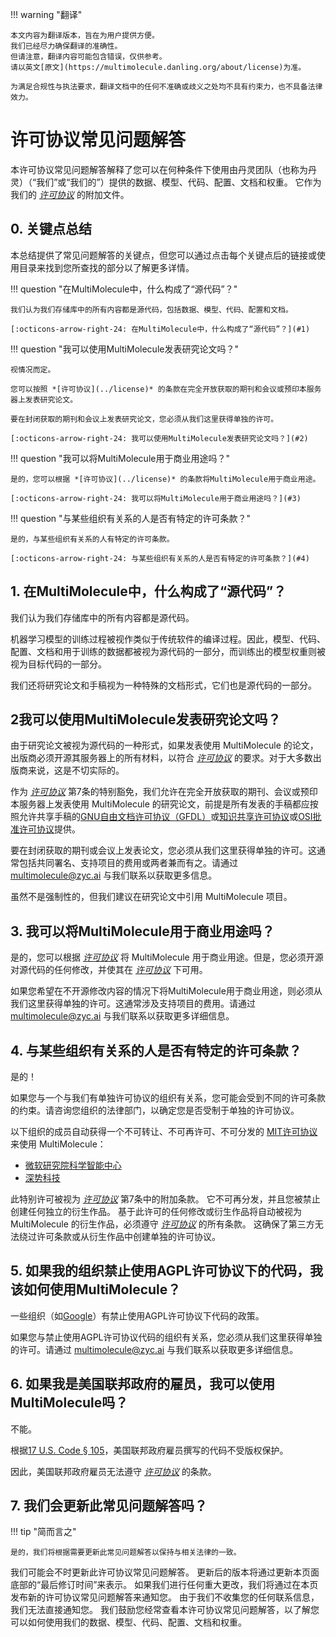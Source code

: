!!! warning "翻译"

    本文内容为翻译版本，旨在为用户提供方便。
    我们已经尽力确保翻译的准确性。
    但请注意，翻译内容可能包含错误，仅供参考。
    请以英文[原文](https://multimolecule.danling.org/about/license)为准。

    为满足合规性与执法要求，翻译文档中的任何不准确或歧义之处均不具有约束力，也不具备法律效力。

# 许可协议常见问题解答

本许可协议常见问题解答解释了您可以在何种条件下使用由丹灵团队（也称为丹灵）（“我们”或“我们的”）提供的数据、模型、代码、配置、文档和权重。
它作为我们的 *[许可协议](../license)* 的附加文件。

## 0. 关键点总结

本总结提供了常见问题解答的关键点，但您可以通过点击每个关键点后的链接或使用目录来找到您所查找的部分以了解更多详情。

<div class="grid cards" markdown>

!!! question "在MultiMolecule中，什么构成了“源代码”？"

    我们认为我们存储库中的所有内容都是源代码，包括数据、模型、代码、配置和文档。

    [:octicons-arrow-right-24: 在MultiMolecule中，什么构成了“源代码”？](#1)

!!! question "我可以使用MultiMolecule发表研究论文吗？"

    视情况而定。

    您可以按照 *[许可协议](../license)* 的条款在完全开放获取的期刊和会议或预印本服务器上发表研究论文。

    要在封闭获取的期刊和会议上发表研究论文，您必须从我们这里获得单独的许可。

    [:octicons-arrow-right-24: 我可以使用MultiMolecule发表研究论文吗？](#2)

!!! question "我可以将MultiMolecule用于商业用途吗？"

    是的，您可以根据 *[许可协议](../license)* 的条款将MultiMolecule用于商业用途。

    [:octicons-arrow-right-24: 我可以将MultiMolecule用于商业用途吗？](#3)

!!! question "与某些组织有关系的人是否有特定的许可条款？"

    是的，与某些组织有关系的人有特定的许可条款。

    [:octicons-arrow-right-24: 与某些组织有关系的人是否有特定的许可条款？](#4)

</div>

## 1. 在MultiMolecule中，什么构成了“源代码”？

我们认为我们存储库中的所有内容都是源代码。

机器学习模型的训练过程被视作类似于传统软件的编译过程。因此，模型、代码、配置、文档和用于训练的数据都被视为源代码的一部分，而训练出的模型权重则被视为目标代码的一部分。

我们还将研究论文和手稿视为一种特殊的文档形式，它们也是源代码的一部分。

## 2我可以使用MultiMolecule发表研究论文吗？

由于研究论文被视为源代码的一种形式，如果发表使用 MultiMolecule 的论文，出版商必须开源其服务器上的所有材料，以符合 *[许可协议](../license)* 的要求。对于大多数出版商来说，这是不切实际的。

作为 *[许可协议](../license)* 第7条的特别豁免，我们允许在完全开放获取的期刊、会议或预印本服务器上发表使用 MultiMolecule 的研究论文，前提是所有发表的手稿都应按照允许共享手稿的[GNU自由文档许可协议（GFDL）](https://www.gnu.org/licenses/fdl.html)或[知识共享许可协议](https://creativecommons.org)或[OSI批准许可协议](https://opensource.org/licenses)提供。

要在封闭获取的期刊或会议上发表论文，您必须从我们这里获得单独的许可。这通常包括共同署名、支持项目的费用或两者兼而有之。请通过 [multimolecule@zyc.ai](mailto:multimolecule@zyc.ai) 与我们联系以获取更多信息。

虽然不是强制性的，但我们建议在研究论文中引用 MultiMolecule 项目。

## 3. 我可以将MultiMolecule用于商业用途吗？

是的，您可以根据 *[许可协议](../license)* 将 MultiMolecule 用于商业用途。但是，您必须开源对源代码的任何修改，并使其在 *[许可协议](../license)* 下可用。

如果您希望在不开源修改内容的情况下将MultiMolecule用于商业用途，则必须从我们这里获得单独的许可。这通常涉及支持项目的费用。请通过 [multimolecule@zyc.ai](mailto:multimolecule@zyc.ai) 与我们联系以获取更多详细信息。

## 4. 与某些组织有关系的人是否有特定的许可条款？

是的！

如果您与一个与我们有单独许可协议的组织有关系，您可能会受到不同的许可条款的约束。请咨询您组织的法律部门，以确定您是否受制于单独的许可协议。

以下组织的成员自动获得一个不可转让、不可再许可、不可分发的 [MIT许可协议](https://mit-license.org/) 来使用 MultiMolecule：

- [微软研究院科学智能中心](https://www.microsoft.com/en-us/research/lab/microsoft-research-ai-for-science/)
- [深势科技](https://dp.tech/)

此特别许可被视为 *[许可协议](../license)* 第7条中的附加条款。
它不可再分发，并且您被禁止创建任何独立的衍生作品。
基于此许可的任何修改或衍生作品将自动被视为 MultiMolecule 的衍生作品，必须遵守 *[许可协议](../license)* 的所有条款。
这确保了第三方无法绕过许可条款或从衍生作品中创建单独的许可协议。

## 5. 如果我的组织禁止使用AGPL许可协议下的代码，我该如何使用MultiMolecule？

一些组织（如[Google](https://opensource.google/documentation/reference/using/agpl-policy)）有禁止使用AGPL许可协议下代码的政策。

如果您与禁止使用AGPL许可协议代码的组织有关系，您必须从我们这里获得单独的许可。请通过 [multimolecule@zyc.ai](mailto:multimolecule@zyc.ai) 与我们联系以获取更多详细信息。

## 6. 如果我是美国联邦政府的雇员，我可以使用MultiMolecule吗？

不能。

根据[17 U.S. Code § 105](https://www.law.cornell.edu/uscode/text/17/105)，美国联邦政府雇员撰写的代码不受版权保护。

因此，美国联邦政府雇员无法遵守 *[许可协议](../license)* 的条款。

## 7. 我们会更新此常见问题解答吗？

!!! tip "简而言之"

    是的，我们将根据需要更新此常见问题解答以保持与相关法律的一致。

我们可能会不时更新此许可协议常见问题解答。
更新后的版本将通过更新本页面底部的“最后修订时间”来表示。
如果我们进行任何重大更改，我们将通过在本页发布新的许可协议常见问题解答来通知您。
由于我们不收集您的任何联系信息，我们无法直接通知您。
我们鼓励您经常查看本许可协议常见问题解答，以了解您可以如何使用我们的数据、模型、代码、配置、文档和权重。
